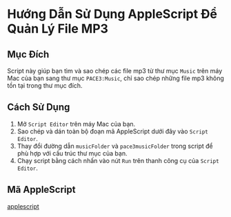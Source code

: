 # Hướng Dẫn Sử Dụng AppleScript Để Quản Lý File MP3

## Mục Đích
Script này giúp bạn tìm và sao chép các file mp3 từ thư mục `Music` trên máy Mac của bạn sang thư mục `PACE3:Music`, chỉ sao chép những file mp3 không tồn tại trong thư mục đích.

## Cách Sử Dụng
1. Mở `Script Editor` trên máy Mac của bạn.
2. Sao chép và dán toàn bộ đoạn mã AppleScript dưới đây vào `Script Editor`.
3. Thay đổi đường dẫn `musicFolder` và `pace3musicFolder` trong script để phù hợp với cấu trúc thư mục của bạn.
4. Chạy script bằng cách nhấn vào nút `Run` trên thanh công cụ của `Script Editor`.

## Mã AppleScript
[applescript](./auto_copy.applescript)
